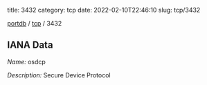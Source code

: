 title: 3432
category: tcp
date: 2022-02-10T22:46:10
slug: tcp/3432

[portdb](/) / [tcp](/category/tcp.html) / 3432


## IANA Data

_Name:_ osdcp

_Description:_ Secure Device Protocol

